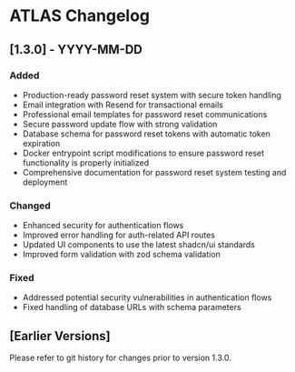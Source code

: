 # ATLAS Changelog

## [1.3.0] - YYYY-MM-DD

### Added
- Production-ready password reset system with secure token handling
- Email integration with Resend for transactional emails
- Professional email templates for password reset communications
- Secure password update flow with strong validation
- Database schema for password reset tokens with automatic token expiration
- Docker entrypoint script modifications to ensure password reset functionality is properly initialized
- Comprehensive documentation for password reset system testing and deployment

### Changed
- Enhanced security for authentication flows
- Improved error handling for auth-related API routes
- Updated UI components to use the latest shadcn/ui standards
- Improved form validation with zod schema validation

### Fixed
- Addressed potential security vulnerabilities in authentication flows
- Fixed handling of database URLs with schema parameters

## [Earlier Versions]

Please refer to git history for changes prior to version 1.3.0. 